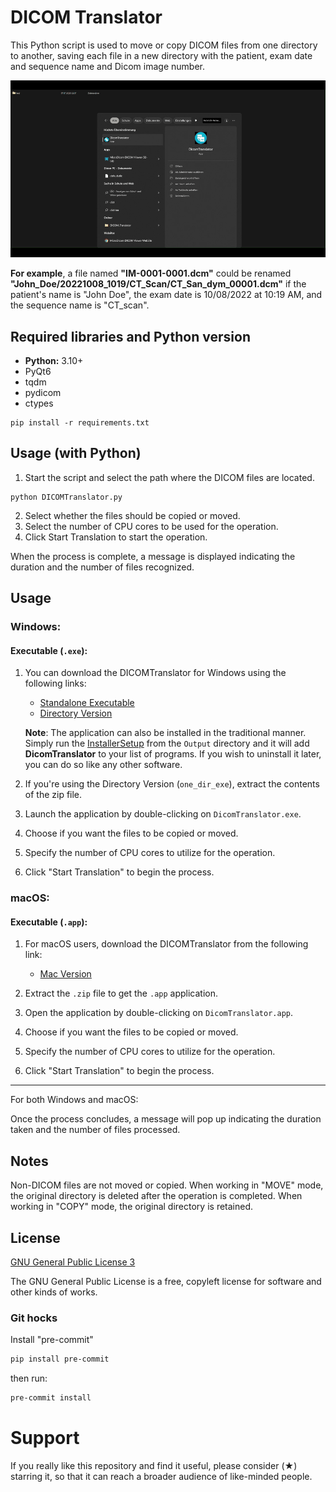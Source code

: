 # DICOM Translator
This Python script is used to move or copy DICOM files from one directory to another, saving each file in a new directory with the patient, exam date and sequence name and Dicom image number.

![plot](assets/show.gif)

**For example**, a file named **"IM-0001-0001.dcm"** could be renamed **"John_Doe/20221008_1019/CT_Scan/CT_San_dym_00001.dcm"** if the patient's name is "John Doe", the exam date is 10/08/2022 at 10:19 AM, and the sequence name is "CT_scan".

## Required libraries and Python version
- **Python:** 3.10+
- PyQt6
- tqdm
- pydicom
- ctypes

```basch
pip install -r requirements.txt
```

## Usage (with Python)
1. Start the script and select the path where the DICOM files are located.

```basch
python DICOMTranslator.py
```

2. Select whether the files should be copied or moved.
3. Select the number of CPU cores to be used for the operation.
4. Click Start Translation to start the operation.

When the process is complete, a message is displayed indicating the duration and the number of files recognized.

## Usage

### Windows:

#### Executable (`.exe`):

1. You can download the DICOMTranslator for Windows using the following links:
   - [Standalone Executable](/dist/DicomTranslator.exe)
   - [Directory Version](/dist/DICOMTranslator.zip)

   **Note**: The application can also be installed in the traditional manner. Simply run the [InstallerSetup](/Output/DicomTranslatorSetup.exe) from the `Output` directory and it will add **DicomTranslator** to your list of programs. If you wish to uninstall it later, you can do so like any other software.

2. If you're using the Directory Version (`one_dir_exe`), extract the contents of the zip file.
3. Launch the application by double-clicking on `DicomTranslator.exe`.
4. Choose if you want the files to be copied or moved.
5. Specify the number of CPU cores to utilize for the operation.
6. Click "Start Translation" to begin the process.

### macOS:

#### Executable (`.app`):

1. For macOS users, download the DICOMTranslator from the following link:
   - [Mac Version](/dist/DicomTranslator_mac.zip)

2. Extract the `.zip` file to get the `.app` application.
3. Open the application by double-clicking on `DicomTranslator.app`.
4. Choose if you want the files to be copied or moved.
5. Specify the number of CPU cores to utilize for the operation.
6. Click "Start Translation" to begin the process.

---

For both Windows and macOS:

Once the process concludes, a message will pop up indicating the duration taken and the number of files processed.

## Notes
Non-DICOM files are not moved or copied.
When working in "MOVE" mode, the original directory is deleted after the operation is completed.
When working in "COPY" mode, the original directory is retained.

## License
[GNU General Public License 3](https://www.gnu.org/licenses/gpl-3.0.html)

The GNU General Public License is a free, copyleft license for software and other kinds of works.

### Git hocks
Install "pre-commit"
```bash
pip install pre-commit
```

then run:
```bash
pre-commit install
```
# Support

If you really like this repository and find it useful, please consider (★) starring it, so that it can reach a broader audience of like-minded people.
